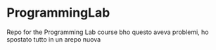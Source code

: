 # ProgrammingLab
Repo for the Programming Lab course
bho questo aveva problemi, ho spostato tutto in un arepo nuova
